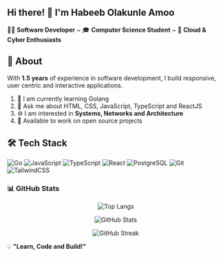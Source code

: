 ## Hi there! 👋 I'm Habeeb Olakunle Amoo

🧑‍💻 **Software Developer** ~ 🎓 **Computer Science Student** ~ 🚀 **Cloud & Cyber Enthusiasts**

## 💫 About

With **1.5 years** of experience in software development, I build responsive, user centric and interactive applications.


1. 🌱 I am currently learning Golang
2. 🎉 Ask me about HTML, CSS, JavaScript, TypeScript and ReactJS
3. ⚙️ I am interested in **Systems, Networks and Architecture**
4. 🚀 Available to work on open source projects
   
  
## 🛠️ Tech Stack

![Go](https://img.shields.io/badge/Go-00ADD8?style=for-the-badge&logo=go&logoColor=white)
![JavaScript](https://img.shields.io/badge/JavaScript-F7DF1E?style=for-the-badge&logo=javascript&logoColor=black)
![TypeScript](https://img.shields.io/badge/TypeScript-3178C6?style=for-the-badge&logo=typescript&logoColor=white)
![React](https://img.shields.io/badge/React-20232A?style=for-the-badge&logo=react&logoColor=61DAFB)
![PostgreSQL](https://img.shields.io/badge/PostgreSQL-4169E1?style=for-the-badge&logo=postgresql&logoColor=white)
![Git](https://img.shields.io/badge/Git-F05032?style=for-the-badge&logo=git&logoColor=white)
![TailwindCSS](https://img.shields.io/badge/TailwindCSS-06B6D4?style=for-the-badge&logo=tailwind-css&logoColor=white)


### 📊 GitHub Stats

<div align="center">
 
 ![Top Langs](https://github-readme-stats.vercel.app/api/top-langs/?username=Habeebamoo&layout=compact&theme=default)
 
![GitHub Stats](https://github-readme-stats.vercel.app/api?username=Habeebamoo&show_icons=true&theme=default&hide_border=false)

  
  ![GitHub Streak](https://github-readme-streak-stats.herokuapp.com/?user=Habeebamoo&theme=default)


</div>


💡 **"Learn, Code and Build!"**

